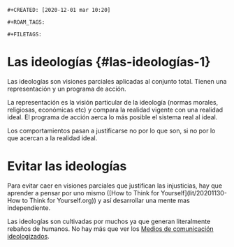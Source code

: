 ```{=org}
#+CREATED: [2020-12-01 mar 10:20]
```
```{=org}
#+ROAM_TAGS: 
```
```{=org}
#+FILETAGS: 
```
# Las ideologías {#las-ideologías-1}

Las ideologías son visiones parciales aplicadas al conjunto total.
Tienen una representación y un programa de acción.

La representación es la visión particular de la ideología (normas
morales, religiosas, económicas etc) y compara la realidad vigente con
una realidad ideal. El programa de acción aerca lo más posible el
sistema real al ideal.

Los comportamientos pasan a justificarse no por lo que son, si no por lo
que acercan a la realidad ideal.

# Evitar las ideologías

Para evitar caer en visiones parciales que justifican las injusticias,
hay que aprender a pensar por uno mismo ([How to Think for
Yourself](lit/20201130-How to Think for Yourself.org)) y así desarrollar
una mente mas independiente.

Las ideologías son cultivadas por muchos ya que generan literalmente
rebaños de humanos. No hay más que ver los [Medios de comunicación
ideologizados](202011251630-medios_de_comunicacion_ideologizados.org).
